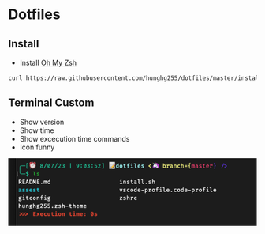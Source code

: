 # Dotfiles

## Install

- Install [Oh My Zsh](https://ohmyz.sh/)

```bash
curl https://raw.githubusercontent.com/hunghg255/dotfiles/master/install.sh | sh
```

## Terminal Custom

- Show version
- Show time
- Show excecution time commands
- Icon funny

![asd](./assest/bash.png)
